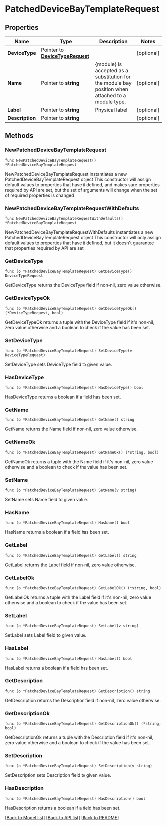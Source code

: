 # PatchedDeviceBayTemplateRequest

## Properties

Name | Type | Description | Notes
------------ | ------------- | ------------- | -------------
**DeviceType** | Pointer to [**DeviceTypeRequest**](DeviceTypeRequest.md) |  | [optional] 
**Name** | Pointer to **string** | {module} is accepted as a substitution for the module bay position when attached to a module type. | [optional] 
**Label** | Pointer to **string** | Physical label | [optional] 
**Description** | Pointer to **string** |  | [optional] 

## Methods

### NewPatchedDeviceBayTemplateRequest

`func NewPatchedDeviceBayTemplateRequest() *PatchedDeviceBayTemplateRequest`

NewPatchedDeviceBayTemplateRequest instantiates a new PatchedDeviceBayTemplateRequest object
This constructor will assign default values to properties that have it defined,
and makes sure properties required by API are set, but the set of arguments
will change when the set of required properties is changed

### NewPatchedDeviceBayTemplateRequestWithDefaults

`func NewPatchedDeviceBayTemplateRequestWithDefaults() *PatchedDeviceBayTemplateRequest`

NewPatchedDeviceBayTemplateRequestWithDefaults instantiates a new PatchedDeviceBayTemplateRequest object
This constructor will only assign default values to properties that have it defined,
but it doesn't guarantee that properties required by API are set

### GetDeviceType

`func (o *PatchedDeviceBayTemplateRequest) GetDeviceType() DeviceTypeRequest`

GetDeviceType returns the DeviceType field if non-nil, zero value otherwise.

### GetDeviceTypeOk

`func (o *PatchedDeviceBayTemplateRequest) GetDeviceTypeOk() (*DeviceTypeRequest, bool)`

GetDeviceTypeOk returns a tuple with the DeviceType field if it's non-nil, zero value otherwise
and a boolean to check if the value has been set.

### SetDeviceType

`func (o *PatchedDeviceBayTemplateRequest) SetDeviceType(v DeviceTypeRequest)`

SetDeviceType sets DeviceType field to given value.

### HasDeviceType

`func (o *PatchedDeviceBayTemplateRequest) HasDeviceType() bool`

HasDeviceType returns a boolean if a field has been set.

### GetName

`func (o *PatchedDeviceBayTemplateRequest) GetName() string`

GetName returns the Name field if non-nil, zero value otherwise.

### GetNameOk

`func (o *PatchedDeviceBayTemplateRequest) GetNameOk() (*string, bool)`

GetNameOk returns a tuple with the Name field if it's non-nil, zero value otherwise
and a boolean to check if the value has been set.

### SetName

`func (o *PatchedDeviceBayTemplateRequest) SetName(v string)`

SetName sets Name field to given value.

### HasName

`func (o *PatchedDeviceBayTemplateRequest) HasName() bool`

HasName returns a boolean if a field has been set.

### GetLabel

`func (o *PatchedDeviceBayTemplateRequest) GetLabel() string`

GetLabel returns the Label field if non-nil, zero value otherwise.

### GetLabelOk

`func (o *PatchedDeviceBayTemplateRequest) GetLabelOk() (*string, bool)`

GetLabelOk returns a tuple with the Label field if it's non-nil, zero value otherwise
and a boolean to check if the value has been set.

### SetLabel

`func (o *PatchedDeviceBayTemplateRequest) SetLabel(v string)`

SetLabel sets Label field to given value.

### HasLabel

`func (o *PatchedDeviceBayTemplateRequest) HasLabel() bool`

HasLabel returns a boolean if a field has been set.

### GetDescription

`func (o *PatchedDeviceBayTemplateRequest) GetDescription() string`

GetDescription returns the Description field if non-nil, zero value otherwise.

### GetDescriptionOk

`func (o *PatchedDeviceBayTemplateRequest) GetDescriptionOk() (*string, bool)`

GetDescriptionOk returns a tuple with the Description field if it's non-nil, zero value otherwise
and a boolean to check if the value has been set.

### SetDescription

`func (o *PatchedDeviceBayTemplateRequest) SetDescription(v string)`

SetDescription sets Description field to given value.

### HasDescription

`func (o *PatchedDeviceBayTemplateRequest) HasDescription() bool`

HasDescription returns a boolean if a field has been set.


[[Back to Model list]](../README.md#documentation-for-models) [[Back to API list]](../README.md#documentation-for-api-endpoints) [[Back to README]](../README.md)



